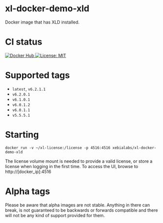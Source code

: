# xl-docker-demo-xld #

Docker image that has XLD installed.

# CI status #

[![Docker Hub][xl-docker-demo-xld-docker-hub-image] ][xl-docker-demo-xld-docker-hub-url]
[![License: MIT][xl-docker-demo-xld-license-image] ][xl-docker-demo-xld-license-url]


[xl-docker-demo-xld-docker-hub-image]: https://img.shields.io/badge/docker-ready-blue.svg
[xl-docker-demo-xld-docker-hub-url]: https://registry.hub.docker.com/u/xebialabs/xl-docker-demo-xld/
[xl-docker-demo-xld-license-image]: https://img.shields.io/badge/License-MIT-yellow.svg
[xl-docker-demo-xld-license-url]: https://opensource.org/licenses/MIT



# Supported tags #

* `latest`, `v6.2.1.1`
* `v6.2.0.1`
* `v6.1.0.1`
* `v6.0.1.2`
* `v6.0.1.1`
* `v5.5.5.1`

# Starting #

```
docker run -v ~/xl-license:/license -p 4516:4516 xebialabs/xl-docker-demo-xld
```

The license volume mount is needed to provide a valid license, or store a license when logging in the first time. To access the UI, browse to http://[docker_ip]:4516

# Alpha tags #
Please be aware that alpha images are not stable. Anything in there can break, is not guaranteed to be backwards or forwards compatible and there will not be any kind of support provided for them.
